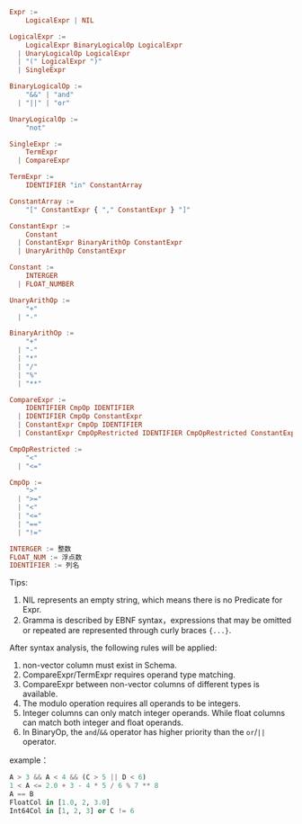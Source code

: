 ```haskell
Expr :=
    LogicalExpr | NIL

LogicalExpr :=
    LogicalExpr BinaryLogicalOp LogicalExpr
  | UnaryLogicalOp LogicalExpr
  | "(" LogicalExpr ")"
  | SingleExpr

BinaryLogicalOp :=
    "&&" | "and"
  | "||" | "or"

UnaryLogicalOp :=
    "not"

SingleExpr :=
    TermExpr
  | CompareExpr

TermExpr :=
    IDENTIFIER "in" ConstantArray

ConstantArray :=
    "[" ConstantExpr { "," ConstantExpr } "]"

ConstantExpr :=
    Constant
  | ConstantExpr BinaryArithOp ConstantExpr
  | UnaryArithOp ConstantExpr

Constant :=
    INTERGER
  | FLOAT_NUMBER

UnaryArithOp :=
    "+"
  | "-"

BinaryArithOp :=
    "+"
  | "-"
  | "*"
  | "/"
  | "%"
  | "**"

CompareExpr :=
    IDENTIFIER CmpOp IDENTIFIER
  | IDENTIFIER CmpOp ConstantExpr
  | ConstantExpr CmpOp IDENTIFIER
  | ConstantExpr CmpOpRestricted IDENTIFIER CmpOpRestricted ConstantExpr

CmpOpRestricted :=
    "<"
  | "<="

CmpOp :=
    ">"
  | ">="
  | "<"
  | "<="
  | "=="
  | "!="

INTERGER := 整数
FLOAT_NUM := 浮点数
IDENTIFIER := 列名
```

Tips:

1. NIL represents an empty string, which means there is no Predicate for Expr.
2. Gramma is described by EBNF syntax，expressions that may be omitted or repeated are represented through curly braces `{...}`.

After syntax analysis, the following rules will be applied:

1. non-vector column must exist in Schema.
2. CompareExpr/TermExpr requires operand type matching.
3. CompareExpr between non-vector columns of different types is available.
4. The modulo operation requires all operands to be integers.
5. Integer columns can only match integer operands. While float columns can match both integer and float operands.
6. In BinaryOp, the `and`/`&&` operator has higher priority than the `or`/`||` operator.

example：

```python
A > 3 && A < 4 && (C > 5 || D < 6)
1 < A <= 2.0 + 3 - 4 * 5 / 6 % 7 ** 8
A == B
FloatCol in [1.0, 2, 3.0]
Int64Col in [1, 2, 3] or C != 6
```
